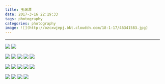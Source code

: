 ```yaml
---
title: 玉渊潭
date: 2017-3-16 22:19:33
tags: photography
categories: photography
image: ![](http://ozcxwjepj.bkt.clouddn.com/18-1-17/46341583.jpg)
---
```

******
<!--more-->
![](http://ozcxwjepj.bkt.clouddn.com/18-1-17/46341583.jpg)
![](http://ozcxwjepj.bkt.clouddn.com/18-1-17/62995934.jpg)


![](http://ozcxwjepj.bkt.clouddn.com/18-1-17/7591145.jpg)
![](http://ozcxwjepj.bkt.clouddn.com/18-1-17/83360044.jpg)
![](http://ozcxwjepj.bkt.clouddn.com/18-1-17/81784801.jpg)
![](http://ozcxwjepj.bkt.clouddn.com/18-1-17/19652202.jpg)
![](http://ozcxwjepj.bkt.clouddn.com/18-1-17/51842105.jpg)

![](http://ozcxwjepj.bkt.clouddn.com/18-1-17/94208049.jpg)
![](http://ozcxwjepj.bkt.clouddn.com/18-1-17/91919603.jpg)
![](http://ozcxwjepj.bkt.clouddn.com/18-1-17/50245691.jpg)
![](http://ozcxwjepj.bkt.clouddn.com/18-1-17/55622983.jpg)
![](http://ozcxwjepj.bkt.clouddn.com/18-1-17/20286436.jpg)

![](http://ozcxwjepj.bkt.clouddn.com/18-1-17/86491719.jpg)
![](http://ozcxwjepj.bkt.clouddn.com/18-1-17/19659161.jpg)
![](http://ozcxwjepj.bkt.clouddn.com/18-1-17/46389702.jpg)
![](http://ozcxwjepj.bkt.clouddn.com/18-1-17/33544595.jpg)
